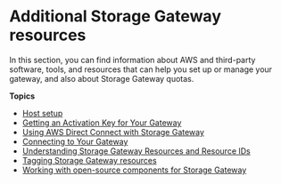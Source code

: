 # Additional Storage Gateway resources<a name="Resources"></a>

In this section, you can find information about AWS and third\-party software, tools, and resources that can help you set up or manage your gateway, and also about Storage Gateway quotas\.

**Topics**
+ [Host setup](resource-vm-setup.md)
+ [Getting an Activation Key for Your Gateway](get-activation-key.md)
+ [Using AWS Direct Connect with Storage Gateway](using-dx.md)
+ [Connecting to Your Gateway](getting-ip-address.md)
+ [Understanding Storage Gateway Resources and Resource IDs](storage-gateway-resource-id.md)
+ [Tagging Storage Gateway resources](tagging-resources-common.md)
+ [Working with open\-source components for Storage Gateway](AboutAWSStorageGatewaySoftware.md)